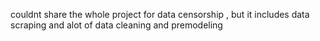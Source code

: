 couldnt share the whole project for data censorship , but it includes data scraping and alot of data cleaning and premodeling
